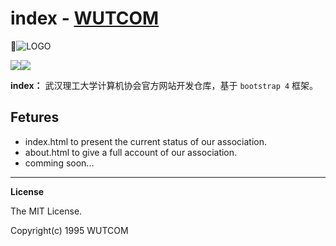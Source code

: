 # index - [WUTCOM](https://wutcom.club)

![LOGO](https://avatars3.githubusercontent.com/u/40829206?s=400&u=9c41875ca0ee5532d15aebacc4b16b125de83444&v=4)

![](https://img.shields.io/github/license/mashape/apistatus.svg)![](https://img.shields.io/badge/alpha-0.0.2-blue.svg)

**index：** 武汉理工大学计算机协会官方网站开发仓库，基于 `bootstrap 4` 框架。

## Fetures

- index.html to present the current status of our association.
- about.html to give a full account of our association.
- comming soon...

---

**License**

The MIT License.

Copyright(c) 1995 WUTCOM